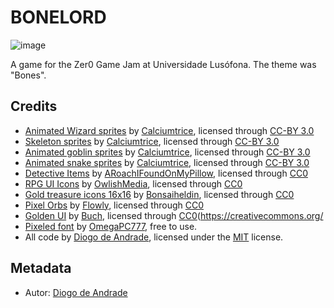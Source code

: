 # BONELORD

![image](screenshots/title01.png)

A game for the Zer0 Game Jam at Universidade Lusófona. The theme was "Bones".

## Credits

* [Animated Wizard sprites](https://opengameart.org/content/animated-wizard) by [Calciumtrice](https://opengameart.org/users/calciumtrice), licensed through [CC-BY 3.0](https://creativecommons.org/licenses/by/3.0/)
* [Skeleton sprites](https://opengameart.org/content/animated-skeleton) by [Calciumtrice](https://opengameart.org/users/calciumtrice), licensed through [CC-BY 3.0](https://creativecommons.org/licenses/by/3.0/)
* [Animated goblin sprites](https://opengameart.org/content/animated-goblins) by [Calciumtrice](https://opengameart.org/users/calciumtrice), licensed through [CC-BY 3.0](https://creativecommons.org/licenses/by/3.0/)
* [Animated snake sprites](https://opengameart.org/content/animated-snake) by [Calciumtrice](https://opengameart.org/users/calciumtrice), licensed through [CC-BY 3.0](https://creativecommons.org/licenses/by/3.0/)
* [Detective Items](https://opengameart.org/content/16x16-detective-items) by [ARoachIFoundOnMyPillow](https://opengameart.org/users/aroachifoundonmypillow), licensed through [CC0](https://creativecommons.org/publicdomain/zero/1.0/)
* [RPG UI Icons](https://opengameart.org/content/rpg-ui-icons) by [OwlishMedia](https://opengameart.org/users/owlishmedia), licensed through [CC0](https://creativecommons.org/publicdomain/zero/1.0/)
* [Gold treasure icons 16x16](https://opengameart.org/content/gold-treasure-icons-16x16) by [Bonsaiheldin](https://opengameart.org/users/bonsaiheldin), licensed through [CC0](https://creativecommons.org/publicdomain/zero/1.0/)
* [Pixel Orbs](https://opengameart.org/content/pixel-orbs) by [Flowly](https://opengameart.org/users/flowly), licensed through [CC0](https://creativecommons.org/publicdomain/zero/1.0/)
* [Golden UI](https://opengameart.org/content/golden-ui) by [Buch](https://opengameart.org/users/buch), licensed through [CC0](https://creativecommons.org/
* [Pixeled font](https://www.dafont.com/pt/pixeled.font) by [OmegaPC777](https://www.dafont.com/pt/omegapc777.d6598), free to use.
* All code by [Diogo de Andrade], licensed under the [MIT] license.

## Metadata

- Autor: [Diogo de Andrade]

[Diogo de Andrade]:https://github.com/DiogoDeAndrade
[CC0]:https://creativecommons.org/publicdomain/zero/1.0/
[CC-BY 3.0]:https://creativecommons.org/licenses/by/3.0/
[CC-BY-SA 4.0]:http://creativecommons.org/licenses/by-sa/4.0/
[CC-BY 4.0]:https://creativecommons.org/licenses/by/4.0/
[MIT]:LICENSE
